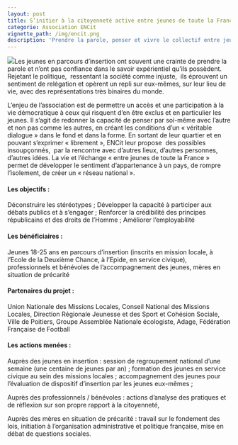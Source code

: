 ```yaml
---
layout: post
title: S’initier à la citoyenneté active entre jeunes de toute la France
categorie: Association ENCit
vignette_path: /img/encit.png
description: 'Prendre la parole, penser et vivre le collectif entre jeunes pour développer le sentiment d’appartenance à un pays'
---
```


![](/uploads/versions/encit_large---x----4608-1453x---.png)Les jeunes en parcours d’insertion ont souvent une crainte de prendre la parole et n’ont pas confiance dans le savoir exp&eacute;rientiel qu’ils poss&egrave;dent. Rejetant le politique,&nbsp; ressentant la soci&eacute;t&eacute; comme injuste,&nbsp; ils &eacute;prouvent un sentiment de rel&eacute;gation et op&egrave;rent un repli sur eux-m&ecirc;mes, sur leur lieu de vie, avec des repr&eacute;sentations tr&egrave;s binaires du monde.

L’enjeu de l’association est de permettre un acc&egrave;s et une participation &agrave; la vie d&eacute;mocratique &agrave; ceux qui risquent d’en &ecirc;tre exclus et en particulier les jeunes. Il s’agit de redonner la capacit&eacute; de penser par soi-m&ecirc;me avec l’autre et non pas comme les autres, en cr&eacute;ant les conditions d’un &laquo; v&eacute;ritable dialogue &raquo; dans le fond et dans la forme. En sortant de leur quartier et en pouvant s’exprimer &laquo; librement &raquo;, ENCit leur propose&nbsp; des possibles insoup&ccedil;onn&eacute;s,&nbsp; par la rencontre avec d’autres lieux, d’autres personnes, d’autres id&eacute;es. La vie et l’&eacute;change &laquo; entre jeunes de toute la France &raquo; permet de d&eacute;velopper le sentiment d’appartenance &agrave; un pays, de rompre l’isolement, de cr&eacute;er un &laquo; r&eacute;seau national &raquo;.

#### Les objectifs :

D&eacute;construire les st&eacute;r&eacute;otypes ; D&eacute;velopper la capacit&eacute; &agrave; participer aux d&eacute;bats publics et &agrave; s’engager ; Renforcer la cr&eacute;dibilit&eacute; des principes r&eacute;publicains et des droits de l’Homme ; Am&eacute;liorer l’employabilit&eacute;

#### Les b&eacute;n&eacute;ficiaires :

Jeunes 18-25 ans en parcours d’insertion (inscrits en mission locale, &agrave; l’Ecole de la Deuxi&egrave;me Chance, &agrave; l’Epide, en service civique), professionnels et b&eacute;n&eacute;voles de l’accompagnement des jeunes, m&egrave;res en situation de pr&eacute;carit&eacute;

#### Partenaires du projet :

Union Nationale des Missions Locales, Conseil National des Missions Locales, Direction R&eacute;gionale Jeunesse et des Sport et Coh&eacute;sion Sociale, Ville de Poitiers, Groupe Assembl&eacute;e Nationale &eacute;cologiste, Adage, F&eacute;d&eacute;ration Fran&ccedil;aise de Football

#### Les actions men&eacute;es :

Aupr&egrave;s des jeunes en insertion : session de regroupement national d’une semaine (une centaine de jeunes par an) ; formation des jeunes en service civique au sein des missions locales ; accompagnement des jeunes pour l’&eacute;valuation de dispositif d’insertion par les jeunes eux-m&ecirc;mes ;

Aupr&egrave;s des professionnels / b&eacute;n&eacute;voles : actions d’analyse des pratiques et de r&eacute;flexion sur son propre rapport &agrave; la citoyennet&eacute;,

Aupr&egrave;s des m&egrave;res en situation de pr&eacute;carit&eacute; : travail sur le fondement des lois, initiation &agrave; l’organisation administrative et politique fran&ccedil;aise, mise en d&eacute;bat de questions sociales.
